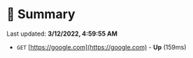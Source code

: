 # 📖 Summary
Last updated: **3/12/2022, 4:59:55 AM**

- `GET` [https://google.com](https://google.com) - **Up** (159ms)

